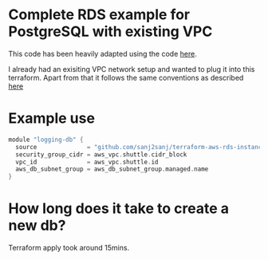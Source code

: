 # Complete RDS example for PostgreSQL with existing VPC
This code has been heavily adapted using the code [here](https://github.com/terraform-aws-modules/terraform-aws-rds/blob/master/examples/complete-postgres/README.md|). 

I already had an exisiting VPC network setup and wanted to plug it into this terraform. Apart from that it follows the same conventions as described [here](https://github.com/terraform-aws-modules/terraform-aws-rds/blob/master/examples/complete-postgres/README.md)

# Example use
``` go
module "logging-db" {
  source              = "github.com/sanj2sanj/terraform-aws-rds-instance"
  security_group_cidr = aws_vpc.shuttle.cidr_block
  vpc_id              = aws_vpc.shuttle.id
  aws_db_subnet_group = aws_db_subnet_group.managed.name
}
```
# How long does it take to create a new db?
Terraform apply took around 15mins.
